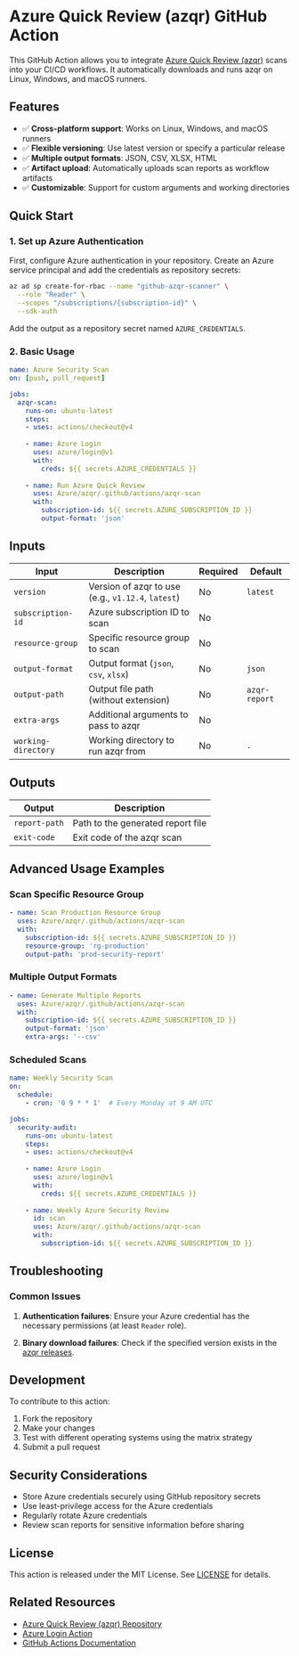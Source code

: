 # Azure Quick Review (azqr) GitHub Action

This GitHub Action allows you to integrate [Azure Quick Review (azqr)](https://github.com/Azure/azqr) scans into your CI/CD workflows. It automatically downloads and runs azqr on Linux, Windows, and macOS runners.

## Features

- ✅ **Cross-platform support**: Works on Linux, Windows, and macOS runners
- ✅ **Flexible versioning**: Use latest version or specify a particular release
- ✅ **Multiple output formats**: JSON, CSV, XLSX, HTML
- ✅ **Artifact upload**: Automatically uploads scan reports as workflow artifacts
- ✅ **Customizable**: Support for custom arguments and working directories

## Quick Start

### 1. Set up Azure Authentication

First, configure Azure authentication in your repository. Create an Azure service principal and add the credentials as repository secrets:

```bash
az ad sp create-for-rbac --name "github-azqr-scanner" \
  --role "Reader" \
  --scopes "/subscriptions/{subscription-id}" \
  --sdk-auth
```

Add the output as a repository secret named `AZURE_CREDENTIALS`.

### 2. Basic Usage

```yaml
name: Azure Security Scan
on: [push, pull_request]

jobs:
  azqr-scan:
    runs-on: ubuntu-latest
    steps:
    - uses: actions/checkout@v4
    
    - name: Azure Login
      uses: azure/login@v1
      with:
        creds: ${{ secrets.AZURE_CREDENTIALS }}
    
    - name: Run Azure Quick Review
      uses: Azure/azqr/.github/actions/azqr-scan
      with:
        subscription-id: ${{ secrets.AZURE_SUBSCRIPTION_ID }}
        output-format: 'json'
```

## Inputs

| Input | Description | Required | Default |
|-------|-------------|----------|---------|
| `version` | Version of azqr to use (e.g., `v1.12.4`, `latest`) | No | `latest` |
| `subscription-id` | Azure subscription ID to scan | No | |
| `resource-group` | Specific resource group to scan | No | |
| `output-format` | Output format (`json`, `csv`, `xlsx`) | No | `json` |
| `output-path` | Output file path (without extension) | No | `azqr-report` |
| `extra-args` | Additional arguments to pass to azqr | No | |
| `working-directory` | Working directory to run azqr from | No | `.` |

## Outputs

| Output | Description |
|--------|-------------|
| `report-path` | Path to the generated report file |
| `exit-code` | Exit code of the azqr scan |

## Advanced Usage Examples

### Scan Specific Resource Group

```yaml
- name: Scan Production Resource Group
  uses: Azure/azqr/.github/actions/azqr-scan
  with:
    subscription-id: ${{ secrets.AZURE_SUBSCRIPTION_ID }}
    resource-group: 'rg-production'
    output-path: 'prod-security-report'
```

### Multiple Output Formats

```yaml
- name: Generate Multiple Reports
  uses: Azure/azqr/.github/actions/azqr-scan
  with:
    subscription-id: ${{ secrets.AZURE_SUBSCRIPTION_ID }}
    output-format: 'json'
    extra-args: '--csv'
```

### Scheduled Scans

```yaml
name: Weekly Security Scan
on:
  schedule:
    - cron: '0 9 * * 1'  # Every Monday at 9 AM UTC

jobs:
  security-audit:
    runs-on: ubuntu-latest
    steps:
    - uses: actions/checkout@v4
    
    - name: Azure Login
      uses: azure/login@v1
      with:
        creds: ${{ secrets.AZURE_CREDENTIALS }}
    
    - name: Weekly Azure Security Review
      id: scan
      uses: Azure/azqr/.github/actions/azqr-scan
      with:
        subscription-id: ${{ secrets.AZURE_SUBSCRIPTION_ID }}
```

## Troubleshooting

### Common Issues

1. **Authentication failures**: Ensure your Azure credential has the necessary permissions (at least `Reader` role).

2. **Binary download failures**: Check if the specified version exists in the [azqr releases](https://github.com/Azure/azqr/releases).

## Development

To contribute to this action:

1. Fork the repository
2. Make your changes
3. Test with different operating systems using the matrix strategy
4. Submit a pull request

## Security Considerations

- Store Azure credentials securely using GitHub repository secrets
- Use least-privilege access for the Azure credentials
- Regularly rotate Azure credentials
- Review scan reports for sensitive information before sharing

## License

This action is released under the MIT License. See [LICENSE](../../LICENSE) for details.

## Related Resources

- [Azure Quick Review (azqr) Repository](https://github.com/Azure/azqr)
- [Azure Login Action](https://github.com/Azure/login)
- [GitHub Actions Documentation](https://docs.github.com/en/actions)